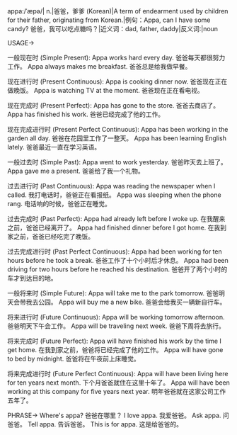 appa:/ˈæpə/| n.|爸爸，爹爹 (Korean)|A term of endearment used by children for their father, originating from Korean.|例句：Appa, can I have some candy? 爸爸，我可以吃点糖吗？|近义词：dad, father, daddy|反义词:|noun


USAGE->

一般现在时 (Simple Present):
Appa works hard every day.  爸爸每天都很努力工作。
Appa always makes me breakfast. 爸爸总是给我做早餐。

现在进行时 (Present Continuous):
Appa is cooking dinner now. 爸爸现在正在做晚饭。
Appa is watching TV at the moment. 爸爸现在正在看电视。

现在完成时 (Present Perfect):
Appa has gone to the store. 爸爸去商店了。
Appa has finished his work. 爸爸已经完成了他的工作。

现在完成进行时 (Present Perfect Continuous):
Appa has been working in the garden all day. 爸爸在花园里工作了一整天。
Appa has been learning English lately. 爸爸最近一直在学习英语。

一般过去时 (Simple Past):
Appa went to work yesterday. 爸爸昨天去上班了。
Appa gave me a present. 爸爸给了我一个礼物。

过去进行时 (Past Continuous):
Appa was reading the newspaper when I called. 我打电话时，爸爸正在看报纸。
Appa was sleeping when the phone rang. 电话响的时候，爸爸正在睡觉。

过去完成时 (Past Perfect):
Appa had already left before I woke up. 在我醒来之前，爸爸已经离开了。
Appa had finished dinner before I got home. 在我到家之前，爸爸已经吃完了晚饭。

过去完成进行时 (Past Perfect Continuous):
Appa had been working for ten hours before he took a break. 爸爸工作了十个小时后才休息。
Appa had been driving for two hours before he reached his destination. 爸爸开了两个小时的车才到达目的地。

一般将来时 (Simple Future):
Appa will take me to the park tomorrow. 爸爸明天会带我去公园。
Appa will buy me a new bike. 爸爸会给我买一辆新自行车。

将来进行时 (Future Continuous):
Appa will be working tomorrow afternoon. 爸爸明天下午会工作。
Appa will be traveling next week. 爸爸下周将去旅行。

将来完成时 (Future Perfect):
Appa will have finished his work by the time I get home. 在我到家之前，爸爸将已经完成了他的工作。
Appa will have gone to bed by midnight. 爸爸将在午夜前上床睡觉。

将来完成进行时 (Future Perfect Continuous):
Appa will have been living here for ten years next month.  下个月爸爸就住在这里十年了。
Appa will have been working at this company for five years next year. 明年爸爸就在这家公司工作五年了。



PHRASE->
Where's appa? 爸爸在哪里？
I love appa. 我爱爸爸。
Ask appa. 问爸爸。
Tell appa.  告诉爸爸。
This is for appa. 这是给爸爸的。
